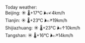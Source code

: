 Today weather:  
Beijing: ☀️   🌡️+17°C 🌬️↙4km/h  
Tianjin: ☀️   🌡️+23°C 🌬️↗19km/h  
Shijiazhuang: ☀️   🌡️+23°C 🌬️↑10km/h  
Tangshan: ☀️   🌡️+16°C 🌬️↗14km/h  
